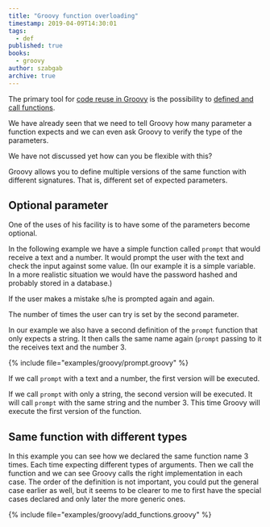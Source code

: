 ```yaml
---
title: "Groovy function overloading"
timestamp: 2019-04-09T14:30:01
tags:
  - def
published: true
books:
  - groovy
author: szabgab
archive: true
---
```



The primary tool for [code reuse in Groovy](/groovy-code-reuse) is the possibility to
[defined and call functions](/groovy-functions).

We have already seen that we need to tell Groovy how many parameter a function expects and we
can even ask Groovy to verify the type of the parameters.

We have not discussed yet how can you be flexible with this?

Groovy allows you to define multiple versions of the same function with different signatures.
That is, different set of expected parameters.


## Optional parameter

One of the uses of his facility is to have some of the parameters become optional.

In the following example we have a simple function called `prompt` that would receive a text and a number.
It would prompt the user with the text and check the input against some value. (In our example it is a simple
variable. In a more realistic situation we would have the password hashed and probably stored in a database.)

If the user makes a mistake s/he is prompted again and again.

The number of times the user can try is set by the second parameter.

In our example we also have a second definition of the `prompt` function that only expects a string.
It then calls the same name again (`prompt` passing to it the receives text and the number 3.

{% include file="examples/groovy/prompt.groovy" %}

If we call `prompt` with a text and a number, the first version will be executed.

If we call `prompt` with only a string, the second version will be executed. It will call `prompt`
with the same string and the number 3. This time Groovy will execute the first version of the function.


## Same function with different types

In this example you can see how we declared the same function name 3 times. Each time expecting different types
of arguments. Then we call the function and we can see Groovy calls the right implementation in each case.
The order of the definition is not important, you could put the general case earlier as well, but it seems to
be clearer to me to first have the special cases declared and only later the more generic ones.

{% include file="examples/groovy/add_functions.groovy" %}

